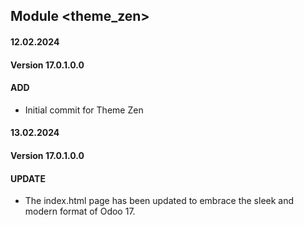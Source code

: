 ## Module <theme_zen>

#### 12.02.2024
#### Version 17.0.1.0.0
#### ADD

- Initial commit for Theme Zen

#### 13.02.2024
#### Version 17.0.1.0.0
#### UPDATE

- The index.html page has been updated to embrace the sleek and modern format of Odoo 17.